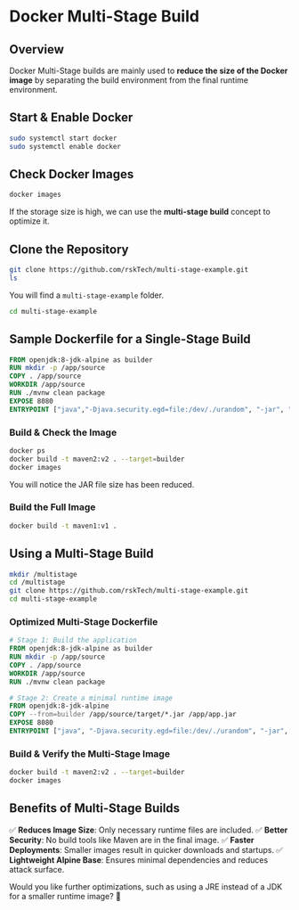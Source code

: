 # Docker Multi-Stage Build

## Overview
Docker Multi-Stage builds are mainly used to **reduce the size of the Docker image** by separating the build environment from the final runtime environment.

## Start & Enable Docker
```sh
sudo systemctl start docker
sudo systemctl enable docker
```

## Check Docker Images
```sh
docker images
```

If the storage size is high, we can use the **multi-stage build** concept to optimize it.

## Clone the Repository
```sh
git clone https://github.com/rskTech/multi-stage-example.git
ls
```
You will find a `multi-stage-example` folder.
```sh
cd multi-stage-example
```

## Sample Dockerfile for a Single-Stage Build
```dockerfile
FROM openjdk:8-jdk-alpine as builder
RUN mkdir -p /app/source
COPY . /app/source
WORKDIR /app/source
RUN ./mvnw clean package
EXPOSE 8080
ENTRYPOINT ["java","-Djava.security.egd=file:/dev/./urandom", "-jar", "/app/app.jar"]
```

### Build & Check the Image
```sh
docker ps
docker build -t maven2:v2 . --target=builder
docker images
```
You will notice the JAR file size has been reduced.

### Build the Full Image
```sh
docker build -t maven1:v1 .
```

## Using a Multi-Stage Build

```sh
mkdir /multistage
cd /multistage
git clone https://github.com/rskTech/multi-stage-example.git
cd multi-stage-example
```

### Optimized Multi-Stage Dockerfile
```dockerfile
# Stage 1: Build the application
FROM openjdk:8-jdk-alpine as builder
RUN mkdir -p /app/source
COPY . /app/source
WORKDIR /app/source
RUN ./mvnw clean package

# Stage 2: Create a minimal runtime image
FROM openjdk:8-jdk-alpine
COPY --from=builder /app/source/target/*.jar /app/app.jar
EXPOSE 8080
ENTRYPOINT ["java", "-Djava.security.egd=file:/dev/./urandom", "-jar", "/app/app.jar"]
```

### Build & Verify the Multi-Stage Image
```sh
docker build -t maven2:v2 . --target=builder
docker images
```

## Benefits of Multi-Stage Builds
✅ **Reduces Image Size**: Only necessary runtime files are included.
✅ **Better Security**: No build tools like Maven are in the final image.
✅ **Faster Deployments**: Smaller images result in quicker downloads and startups.
✅ **Lightweight Alpine Base**: Ensures minimal dependencies and reduces attack surface.

Would you like further optimizations, such as using a JRE instead of a JDK for a smaller runtime image? 🚀

